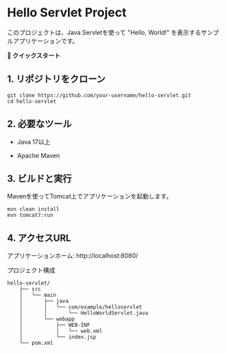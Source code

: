 # Hello Servlet Project

このプロジェクトは、Java Servletを使って "Hello, World!" を表示するサンプルアプリケーションです。

**🚀 クイックスタート**

## 1. リポジトリをクローン

```
git clone https://github.com/your-username/hello-servlet.git
cd hello-servlet
```

## 2. 必要なツール

- Java 17以上

- Apache Maven


## 3. ビルドと実行

Mavenを使ってTomcat上でアプリケーションを起動します。

```
mvn clean install
mvn tomcat7:run
```

## 4. アクセスURL

アプリケーションホーム: http://localhost:8080/


プロジェクト構成
```
hello-servlet/
    ├── src
    │   └── main
    │       ├── java
    │       │   └── com/example/helloservlet
    │       │       └── HelloWorldServlet.java
    │       └── webapp
    │           ├── WEB-INF
    │           │   └── web.xml
    │           └── index.jsp
    └── pom.xml
```
